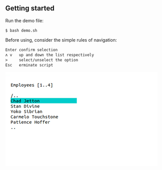 ## Getting started

Run the demo file:
```
$ bash demo.sh
```
Before using, consider the simple rules of navigation:
```
Enter confirm selection
ʌ v   up and down the list respectively
>     select/unselect the option
Esc   erminate script
```
![](demo.gif)
